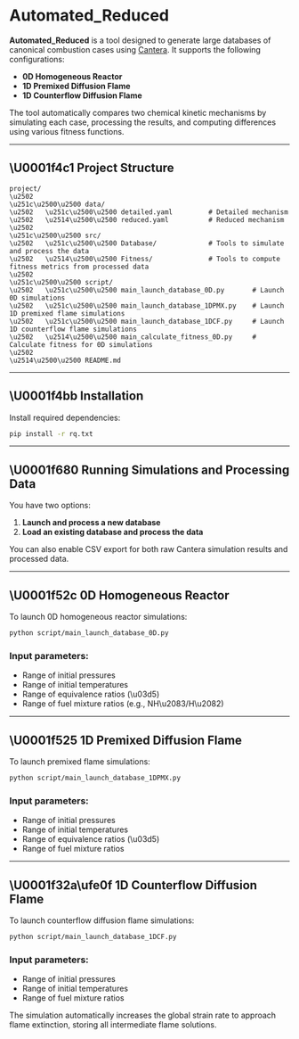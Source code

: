 
# Automated_Reduced

**Automated_Reduced** is a tool designed to generate large databases of canonical combustion cases using [Cantera](https://cantera.org/). It supports the following configurations:

- **0D Homogeneous Reactor**
- **1D Premixed Diffusion Flame**
- **1D Counterflow Diffusion Flame**

The tool automatically compares two chemical kinetic mechanisms by simulating each case, processing the results, and computing differences using various fitness functions.

---

## \U0001f4c1 Project Structure

```
project/
\u2502
\u251c\u2500\u2500 data/
\u2502   \u251c\u2500\u2500 detailed.yaml         # Detailed mechanism
\u2502   \u2514\u2500\u2500 reduced.yaml          # Reduced mechanism
\u2502
\u251c\u2500\u2500 src/
\u2502   \u251c\u2500\u2500 Database/             # Tools to simulate and process the data
\u2502   \u2514\u2500\u2500 Fitness/              # Tools to compute fitness metrics from processed data
\u2502
\u251c\u2500\u2500 script/
\u2502   \u251c\u2500\u2500 main_launch_database_0D.py       # Launch 0D simulations
\u2502   \u251c\u2500\u2500 main_launch_database_1DPMX.py    # Launch 1D premixed flame simulations
\u2502   \u251c\u2500\u2500 main_launch_database_1DCF.py     # Launch 1D counterflow flame simulations
\u2502   \u2514\u2500\u2500 main_calculate_fitness_0D.py     # Calculate fitness for 0D simulations
\u2502
\u2514\u2500\u2500 README.md
```

---

## \U0001f4bb Installation

Install required dependencies:

```bash
pip install -r rq.txt
```

---

## \U0001f680 Running Simulations and Processing Data

You have two options:

1. **Launch and process a new database**
2. **Load an existing database and process the data**

You can also enable CSV export for both raw Cantera simulation results and processed data.

---

## \U0001f52c 0D Homogeneous Reactor

To launch 0D homogeneous reactor simulations:

```bash
python script/main_launch_database_0D.py
```

### Input parameters:

- Range of initial pressures
- Range of initial temperatures
- Range of equivalence ratios (\u03d5)
- Range of fuel mixture ratios (e.g., NH\u2083/H\u2082)

---

## \U0001f525 1D Premixed Diffusion Flame

To launch premixed flame simulations:

```bash
python script/main_launch_database_1DPMX.py
```

### Input parameters:

- Range of initial pressures
- Range of initial temperatures
- Range of equivalence ratios (\u03d5)
- Range of fuel mixture ratios

---

## \U0001f32a\ufe0f 1D Counterflow Diffusion Flame

To launch counterflow diffusion flame simulations:

```bash
python script/main_launch_database_1DCF.py
```

### Input parameters:

- Range of initial pressures
- Range of initial temperatures
- Range of fuel mixture ratios

The simulation automatically increases the global strain rate to approach flame extinction, storing all intermediate flame solutions.
